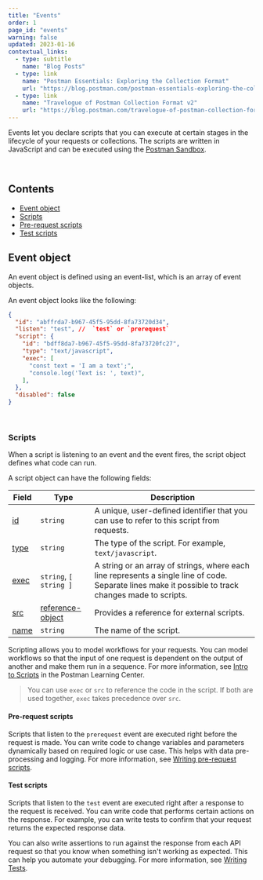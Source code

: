 ```yaml
---
title: "Events"
order: 1
page_id: "events"
warning: false
updated: 2023-01-16
contextual_links:
  - type: subtitle
    name: "Blog Posts"
  - type: link
    name: "Postman Essentials: Exploring the Collection Format"
    url: "https://blog.postman.com/postman-essentials-exploring-the-collection-format/"
  - type: link
    name: "Travelogue of Postman Collection Format v2"
    url: "https://blog.postman.com/travelogue-of-postman-collection-format-v2/"
---
```


Events let you declare scripts that you can execute at certain stages in the lifecycle of your requests or collections. The scripts are written in JavaScript and can be executed using the [Postman Sandbox](https://github.com/postmanlabs/postman-sandbox).

<br />

## Contents

- [Event object](#event-object)
- [Scripts](#scripts)
- [Pre-request scripts](#pre-request-scripts)
- [Test scripts](#test-scripts)
  
## Event object

An event object is defined using an event-list, which is an array of event objects.

An event object looks like the following:

```json
{
  "id": "abffrda7-b967-45f5-95dd-8fa73720d34",
  "listen": "test", //  `test` or `prerequest`
  "script": {
    "id": "bdff8da7-b967-45f5-95dd-8fa73720fc27",
    "type": "text/javascript",
    "exec": [
      "const text = 'I am a text';",
      "console.log('Text is: ', text)",
    ],
  },
  "disabled": false
}
```

<br />

### Scripts

When a script is listening to an event and the event fires, the script object defines what code can run.

A script object can have the following fields:

Field | Type | Description
--- | --- | ---
[id](https://github.com/postmanlabs/schemas/blob/develop/schemas/draft-07/v2.1.0/collection/script.json#L8) | `string` | A unique, user-defined identifier that you can use to refer to this script from requests.
[type](https://github.com/postmanlabs/schemas/blob/develop/schemas/draft-07/v2.1.0/collection/script.json#L12) | `string` | The type of the script. For example, `text/javascript`.
[exec](https://github.com/postmanlabs/schemas/blob/develop/schemas/draft-07/v2.1.0/collection/script.json#L16) | `string`, `[ string ]` | A string or an array of strings, where each line represents a single line of code. Separate lines make it possible to track changes made to scripts.
[src](https://github.com/postmanlabs/schemas/blob/develop/schemas/draft-07/v2.1.0/collection/script.json#L16) |  [reference-object](/docs/reference/url/)  | Provides a reference for external scripts.
[name](https://github.com/postmanlabs/schemas/blob/develop/schemas/draft-07/v2.1.0/collection/script.json#L33) | `string` | The name of the script.

Scripting allows you to model workflows for your requests. You can model workflows so that the input of one request is dependent on the output of another and make them run in a sequence. For more information, see [Intro to Scripts](https://learning.postman.com/docs/writing-scripts/intro-to-scripts/) in the Postman Learning Center.

> You can use `exec` or `src` to reference the code in the script. If both are used together, `exec` takes precedence over `src`.

#### Pre-request scripts

Scripts that listen to the `prerequest` event are executed right before the request is made. You can write code to change variables and parameters dynamically based on required logic or use case. This helps with data pre-processing and logging. For more information, see [Writing pre-request scripts](https://learning.postman.com/docs/writing-scripts/pre-request-scripts/).

#### Test scripts

Scripts that listen to the `test` event are executed right after a response to the request is received. You can write code that performs certain actions on the response. For example, you can write tests to confirm that your request returns the expected response data.

You can also write assertions to run against the response from each API request so that you know when something isn't working as expected. This can help you automate your debugging. For more information, see [Writing Tests](https://learning.postman.com/docs/writing-scripts/test-scripts/).
